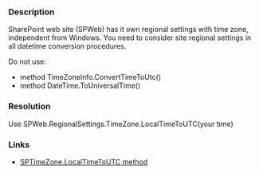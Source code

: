 ﻿---
Title: UTC time is used
FileName: resp510253.html
---

### Description
SharePoint web site (SPWeb) has it own regional settings with time zone, independent from Windows. You need to consider site regional settings in all datetime conversion procedures.

Do not use:

- method TimeZoneInfo.ConvertTimeToUtc()
- method DateTime.ToUniversalTime()

### Resolution

Use SPWeb.RegionalSettings.TimeZone.LocalTimeToUTC(your time)

### Links
- [SPTimeZone.LocalTimeToUTC method](https://msdn.microsoft.com/en-us/library/microsoft.sharepoint.sptimezone.localtimetoutc.aspx)